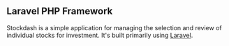 ## Laravel PHP Framework

Stockdash is a simple application for managing the selection and review of individual stocks for investment. It's built primarily using [Laravel](http://laravel.com/).